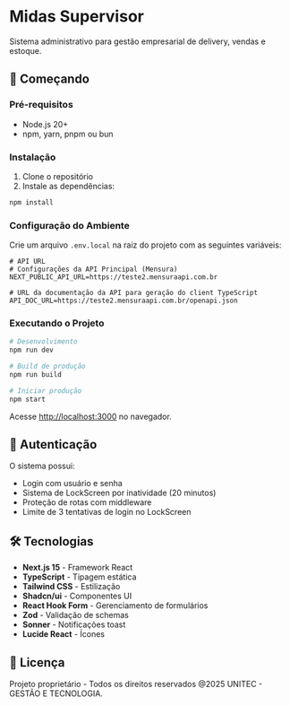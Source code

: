 # Midas Supervisor

Sistema administrativo para gestão empresarial de delivery, vendas e estoque.

## 🚀 Começando

### Pré-requisitos

- Node.js 20+
- npm, yarn, pnpm ou bun

### Instalação

1. Clone o repositório
2. Instale as dependências:

```bash
npm install
```

### Configuração do Ambiente

Crie um arquivo `.env.local` na raiz do projeto com as seguintes variáveis:

```env
# API URL
# Configurações da API Principal (Mensura)
NEXT_PUBLIC_API_URL=https://teste2.mensuraapi.com.br

# URL da documentação da API para geração do client TypeScript
API_DOC_URL=https://teste2.mensuraapi.com.br/openapi.json

```

### Executando o Projeto

```bash
# Desenvolvimento
npm run dev

# Build de produção
npm run build

# Iniciar produção
npm start
```

Acesse [http://localhost:3000](http://localhost:3000) no navegador.

## 🔐 Autenticação

O sistema possui:
- Login com usuário e senha
- Sistema de LockScreen por inatividade (20 minutos)
- Proteção de rotas com middleware
- Limite de 3 tentativas de login no LockScreen

## 🛠️ Tecnologias

- **Next.js 15** - Framework React
- **TypeScript** - Tipagem estática
- **Tailwind CSS** - Estilização
- **Shadcn/ui** - Componentes UI
- **React Hook Form** - Gerenciamento de formulários
- **Zod** - Validação de schemas
- **Sonner** - Notificações toast
- **Lucide React** - Ícones

## 📄 Licença

Projeto proprietário - Todos os direitos reservados @2025 UNITEC - GESTÃO E TECNOLOGIA.

